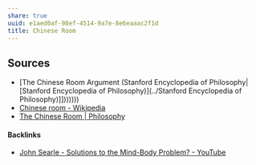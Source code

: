 ```yaml
---
share: true
uuid: e1aed0af-98ef-4514-9a7e-8e6eaaac2f1d
title: Chinese Room
---
```

## Sources

* [The Chinese Room Argument (Stanford Encyclopedia of Philosophy|[Stanford Encyclopedia of Philosophy)](../Stanford Encyclopedia of Philosophy)]]))))))
* [Chinese room - Wikipedia](https://en.wikipedia.org/wiki/Chinese_room)
* [The Chinese Room | Philosophy](https://philosophy.tamucc.edu/notes/chinese-room)

#### Backlinks

* [John Searle - Solutions to the Mind-Body Problem? - YouTube](/db92339b-8421-42fd-8e03-f230deaa0d95)